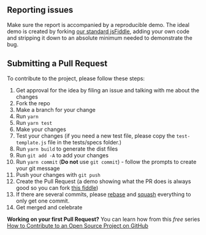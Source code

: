 ## Reporting issues

Make sure the report is accompanied by a reproducible demo. The ideal demo is created by forking [our standard jsFiddle](http://jsfiddle.net/cwhgLcjv/), adding your own code and stripping it down to an absolute minimum needed to demonstrate the bug.

## Submitting a Pull Request

To contribute to the project, please follow these steps:

1.  Get approval for the idea by filing an issue and talking with me about the changes
2.  Fork the repo
3.  Make a branch for your change
4.  Run `yarn`
5.  Run `yarn test`
6.  Make your changes
7.  Test your changes (if you need a new test file, please copy the `test-template.js` file in the tests/specs folder.)
8.  Run `yarn build` to generate the dist files
9.  Run `git add -A` to add your changes
10. Run `yarn commit` (**Do not** use `git commit`) - follow the prompts to create your git message
11. Push your changes with `git push`
12. Create the Pull Request (a demo showing what the PR does is always good so you can fork [this fiddle](http://jsfiddle.net/cwhgLcjv/))
13. If there are several commits, please [rebase](https://github.com/edx/edx-platform/wiki/How-to-Rebase-a-Pull-Request) and [squash](https://github.com/edx/edx-platform/wiki/How-to-Rebase-a-Pull-Request#squash-your-changes) everything to only get one commit.
14. Get merged and celebrate

**Working on your first Pull Request?** You can learn how from this _free_ series [How to Contribute to an Open Source Project on GitHub](https://egghead.io/series/how-to-contribute-to-an-open-source-project-on-github)
